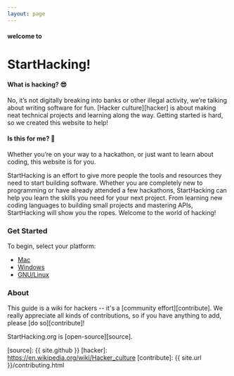 ```yaml
---
layout: page
---
```


<h4 id="main-welcome"> welcome to</h4>

# StartHacking! 

<p></p>


#### What is hacking? :sunglasses:

<p></p>

No, it’s not digitally breaking into banks or other illegal activity,
we’re talking about writing software for fun. [Hacker
culture][hacker] is about making
neat technical projects and learning along the way. Getting started is
hard, so we created this website to help!


#### Is this for me? :thinking:

<p></p>

Whether you’re on your way to a hackathon, or just want to learn about
coding, this website is for you.

StartHacking is an effort to give more people the tools and resources
they need to start building software. Whether you are completely new
to programming or have already attended a few hackathons, StartHacking
can help you learn the skills you need for your next project. From
learning new coding languages to building small projects and mastering
APIs, StartHacking will show you the ropes. Welcome to the world of
hacking!


### Get Started

<p></p>

To begin, select your platform:

* [Mac](/mac/)
* [Windows](/windows/)
* [GNU/Linux](/gnu-linux/)

### About

<p></p>

This guide is a wiki for hackers -- it's a [community
effort][contribute]. We really appreciate all kinds of contributions,
so if you have anything to add, please [do so][contribute]!

StartHacking.org is [open-source][source].

[source]: {{ site.github }}
[hacker]: https://en.wikipedia.org/wiki/Hacker_culture
[contribute]: {{ site.url }}/contributing.html
